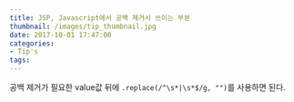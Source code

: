 ```yaml
---
title: JSP, Javascript에서 공백 제거시 쓰이는 부분
thumbnail: /images/tip_thumbnail.jpg
date: 2017-10-01 17:47:00
categories:
- Tip's
tags:
---
```

공백 제거가 필요한 value값 뒤에 ``.replace(/^\s*|\s*$/g, "")``를 사용하면 된다.​
